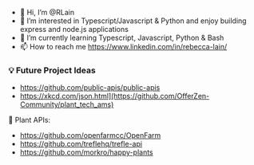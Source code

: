 - 👋 Hi, I’m @RLain
- 👀 I’m interested in Typescript/Javascript & Python and enjoy building express and node.js applications
- 🌱 I’m currently learning Typescript, Javascript, Python & Bash
- 📫 How to reach me https://www.linkedin.com/in/rebecca-lain/

<!---
RLain/RLain is a ✨ special ✨ repository because its `README.md` (this file) appears on your GitHub profile.
You can click the Preview link to take a look at your changes.
--->

### 💡 Future Project Ideas
- https://github.com/public-apis/public-apis
- https://xkcd.com/json.html](https://github.com/OfferZen-Community/plant_tech_ams)

🌱 Plant APIs:
- https://github.com/openfarmcc/OpenFarm
- https://github.com/treflehq/trefle-api
- https://github.com/morkro/happy-plants
